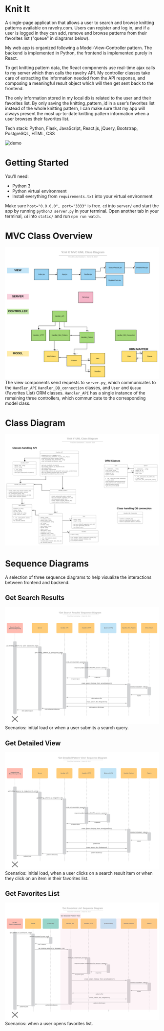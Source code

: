 # Knit It
A single-page application that allows a user to search and browse knitting patterns available on ravelry.com. Users can register and log in, and if a user is logged in they can add, remove and browse patterns from their favorites list ("queue" in diagrams below). 

My web app is organized following a Model-View-Controller pattern. The backend is implemented in Python, the frontend is implemented purely in React.

To get knitting pattern data, the React components use real-time ajax calls to my server which then calls the ravelry API. My controller classes take care of extracting the information needed from the API response, and composing a meaningful result object which will then get sent back to the frontend.

The only information stored in my local db is related to the user and their favorites list. By only saving the knitting_pattern_id in a user’s favorites list instead of the whole knitting pattern, I can make sure that my app will always present the most up-to-date knitting pattern information when a user browses their favorites list.

Tech stack: Python, Flask, JavaScript, React.js, jQuery, Bootstrap, PostgreSQL, HTML, CSS

![demo](https://github.com/finasilvasantiste/hackbright__knit_it/blob/master/demo.gif)
 
# Getting Started
You'll need:
- Python 3
- Python virtual environment
- Install everything from `requirements.txt` into your virtual environment

Make sure `host="0.0.0.0", port="3333"` is free. `cd` into `server/` and start the app by running `python3 server.py` in your terminal. Open another tab in your terminal, `cd` into `static/` and run `npm run watch`.

# MVC Class Overview
![mvc](https://github.com/finasilvasantiste/hackbright__knit_it/blob/master/uml_diagrams/svg/Class%20Diagram%20-%20MVC.svg)
The view components send requests to `server.py`, which communicates to the `Handler_API` `Handler_DB_connection` classes, and `User` and `Queue` (Favorites List) ORM classes. `Handler_API` has a single instance of the remaining three controllers, which communicate to the corresponding model class.

# Class Diagram
![class-diagram](https://github.com/finasilvasantiste/hackbright__knit_it/blob/master/uml_diagrams/svg/Class%20Diagram.svg)

# Sequence Diagrams
A selection of three sequence diagrams to help visualize the interactions between frontend and backend.

## Get Search Results
![seq-diagram-get-search-results](https://github.com/finasilvasantiste/hackbright__knit_it/blob/master/uml_diagrams/svg/Sequence%20Diagram%20-%20Get%20Search%20Results.svg)
Scenarios: initial load or when a user submits a search query.

## Get Detailed View
![seq-diagram-get-detailed-view](https://github.com/finasilvasantiste/hackbright__knit_it/blob/master/uml_diagrams/svg/Sequence%20Diagram%20-%20Get%20Detailed%20Pattern%20View.svg)
Scenarios: initial load, when a user clicks on a search result item or when they click on an item in their favorites list. 

## Get Favorites List
![seq-diagram-get-favorites-list](https://github.com/finasilvasantiste/hackbright__knit_it/blob/master/uml_diagrams/svg/Sequence%20Diagram%20-%20Get%20Favorites%20List.svg)
Scenarios: when a user opens favorites list.
